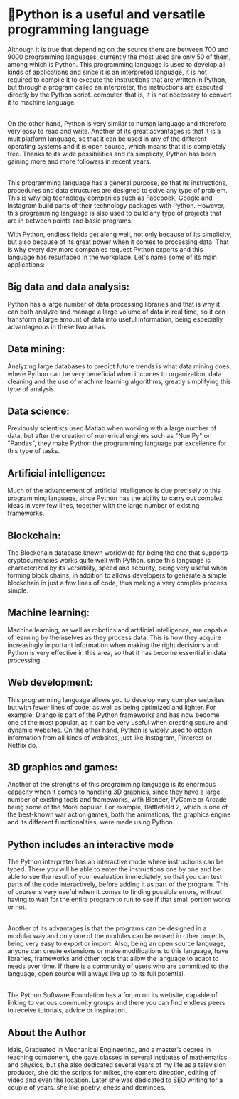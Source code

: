 # 🐍Python is a useful and versatile programming language

Although it is true that depending on the source there are between 700 and 9000
programming languages, currently the most used are only 50 of them, among which
is Python. This programming language is used to develop all kinds of
applications and since it is an interpreted language, it is not required to
compile it to execute the instructions that are written in Python, but through a
program called an interpreter, the instructions are executed directly by the
Python script. computer, that is, it is not necessary to convert it to machine
language.

<br>On the other hand, Python is very similar to human language and therefore very
easy to read and write. Another of its great advantages is that it is a
multiplatform language, so that it can be used in any of the different operating
systems and it is open source, which means that it is completely free. Thanks to
its wide possibilities and its simplicity, Python has been gaining more and more
followers in recent years.

<br>This programming language has a general purpose, so that its instructions,
procedures and data structures are designed to solve any type of problem. This
is why big technology companies such as Facebook, Google and Instagram build
parts of their technology packages with Python. However, this programming
language is also used to build any type of projects that are in between points
and basic programs.

With Python, endless fields get along well, not only because of its simplicity,
but also because of its great power when it comes to processing data. That is
why every day more companies request Python experts and this language has
resurfaced in the workplace. Let's name some of its main applications:

## Big data and data analysis:
Python has a large number of data processing
    libraries and that is why it can both analyze and manage a large volume of
    data in real time, so it can transform a large amount of data into useful
    information, being especially advantageous in these two areas.

## Data mining: 
Analyzing large databases to predict future trends is what
    data mining does, where Python can be very beneficial when it comes to
    organization, data cleaning and the use of machine learning algorithms,
    greatly simplifying this type of analysis.

## Data science:
Previously scientists used Matlab when working with a
    large number of data, but after the creation of numerical engines such as
    "NumPy" or "Pandas", they make Python the programming language par
    excellence for this type of tasks.

## Artificial intelligence:
Much of the advancement of artificial
    intelligence is due precisely to this programming language, since Python has
    the ability to carry out complex ideas in very few lines, together with the
    large number of existing frameworks.

## Blockchain:
The Blockchain database known worldwide for being the one
    that supports cryptocurrencies works quite well with Python, since this
    language is characterized by its versatility, speed and security, being very
    useful when forming block chains, in addition to allows developers to
    generate a simple blockchain in just a few lines of code, thus making a very
    complex process simple.

## Machine learning:
Machine learning, as well as robotics and artificial
    intelligence, are capable of learning by themselves as they process data.
    This is how they acquire increasingly important information when making the
    right decisions and Python is very effective in this area, so that it has
    become essential in data processing.

## Web development:
This programming language allows you to develop very
    complex websites but with fewer lines of code, as well as being optimized
    and lighter. For example, Django is part of the Python frameworks and has
    now become one of the most popular, as it can be very useful when creating
    secure and dynamic websites. On the other hand, Python is widely used to
    obtain information from all kinds of websites, just like Instagram,
    Pinterest or Netflix do.

## 3D graphics and games:
Another of the strengths of this programming
    language is its enormous capacity when it comes to handling 3D graphics,
    since they have a large number of existing tools and frameworks, with
    Blender, PyGame or Arcade being some of the More popular. For example,
    Battlefield 2, which is one of the best-known war action games, both the
    animations, the graphics engine and its different functionalities, were made
    using Python.

## Python includes an interactive mode

The Python interpreter has an interactive mode where instructions can be typed.
There you will be able to enter the instructions one by one and be able to see
the result of your evaluation immediately, so that you can test parts of the
code interactively, before adding it as part of the program. This of course is
very useful when it comes to finding possible errors, without having to wait for
the entire program to run to see if that small portion works or not.

<br>Another of its advantages is that the programs can be designed in a modular way
and only one of the modules can be reused in other projects, being very easy to
export or import. Also, being an open source language, anyone can create
extensions or make modifications to this language, have libraries, frameworks
and other tools that allow the language to adapt to needs over time. If there is
a community of users who are committed to the language, open source will always
live up to its full potential.

<br>The Python Software Foundation has a forum on its website, capable of linking to
various community groups and there you can find endless peers to receive
tutorials, advice or inspiration.

## About the Author

Idais, Graduated in Mechanical Engineering, and a master’s degree in teaching component, she gave classes in several institutes of mathematics and physics, but she also dedicated several years of my life as a television producer, she did the scripts for mikes, the camera direction, editing of video and even the location. Later she was dedicated to SEO writing for a couple of years. she like poetry, chess and dominoes.
